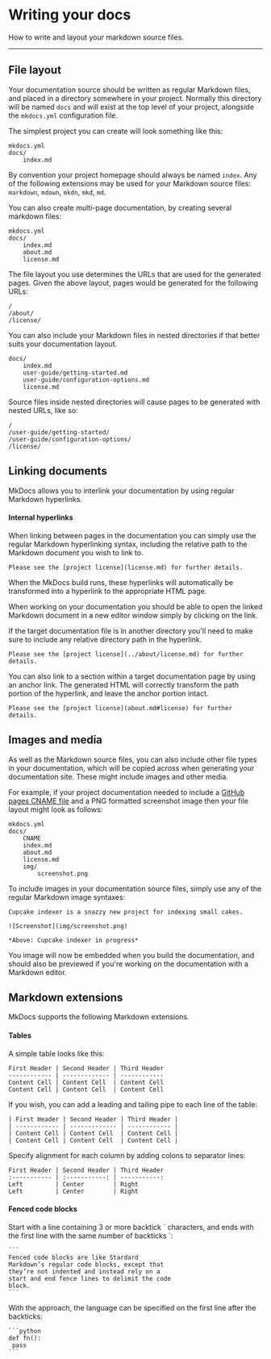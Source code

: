 # Writing your docs

How to write and layout your markdown source files.

---

## File layout

Your documentation source should be written as regular Markdown files, and placed in a directory somewhere in your project.  Normally this directory will be named `docs` and will exist at the top level of your project, alongside the `mkdocs.yml` configuration file.

The simplest project you can create will look something like this:

    mkdocs.yml
    docs/
        index.md

By convention your project homepage should always be named `index`.  Any of the following extensions may be used for your Markdown source files: `markdown`, `mdown`, `mkdn`, `mkd`, `md`.

You can also create multi-page documentation, by creating several markdown files:

    mkdocs.yml
    docs/
        index.md
        about.md
        license.md

The file layout you use determines the URLs that are used for the generated pages.
Given the above layout, pages would be generated for the following URLs:

    /
    /about/
    /license/

You can also include your Markdown files in nested directories if that better suits your documentation layout.

    docs/
        index.md
        user-guide/getting-started.md
        user-guide/configuration-options.md
        license.md

Source files inside nested directories will cause pages to be generated with nested URLs, like so:

    /
    /user-guide/getting-started/
    /user-guide/configuration-options/
    /license/


## Linking documents

MkDocs allows you to interlink your documentation by using regular Markdown hyperlinks.

#### Internal hyperlinks

When linking between pages in the documentation you can simply use the regular Markdown hyperlinking syntax, including the relative path to the Markdown document you wish to link to.

    Please see the [project license](license.md) for further details.

When the MkDocs build runs, these hyperlinks will automatically be transformed into a hyperlink to the appropriate HTML page.

When working on your documentation you should be able to open the linked Markdown document in a new editor window simply by clicking on the link.

If the target documentation file is in another directory you'll need to make sure to include any relative directory path in the hyperlink.

    Please see the [project license](../about/license.md) for further details.

You can also link to a section within a target documentation page by using an anchor link.  The generated HTML will correctly transform the path portion of the hyperlink, and leave the anchor portion intact.

    Please see the [project license](about.md#license) for further details.

<!--
#### Cross-referencing your documentation

Ex eam quem facilisi deserunt. Veri audiam audire id his, quo at aperiri moderatius. In admodum partiendo est, ei rebum minimum eam, singulis accusata delicatissimi eos ut. Imperdiet vulputate assueverit eos an, elit recusabo et usu. Eam ad euismod accusata vituperata. Oratio vocent nominavi ei eum.

    At mel verear persius torquatos, his dolores [Sensibus](ref:) id, alia urbanitas in usu.

Eam ad euismod accusata vituperata. Oratio vocent nominavi ei eum.

    Ne his mucius oporteat, [mea ut eros delicatissimi](ref:delicatissimi), iudico nonumes moderatius an mel.
-->

## Images and media

As well as the Markdown source files, you can also include other file types in your documentation, which will be copied across when generating your documentation site.  These might include images and other media.

For example, if your project documentation needed to include a [GitHub pages CNAME file](https://help.github.com/articles/setting-up-a-custom-domain-with-pages#setting-the-domain-in-your-repo) and a PNG formatted screenshot image then your file layout might look as follows:

    mkdocs.yml
    docs/
        CNAME
        index.md
        about.md
        license.md
        img/
            screenshot.png

To include images in your documentation source files, simply use any of the regular Markdown image syntaxes:

    Cupcake indexer is a snazzy new project for indexing small cakes.

    ![Screenshot](img/screenshot.png)

    *Above: Cupcake indexer in progress*

You image will now be embedded when you build the documentation, and should also be previewed if you're working on the documentation with a Markdown editor.

## Markdown extensions

MkDocs supports the following Markdown extensions.

<!--
#### Page metadata

Unum errem propriae vis cu, et deseruisse interpretaris eam. Illum graecis per an, ludus laoreet repudiare nec an, molestie recteque et eam. Purto duis rationibus id eum, pro et amet appetere referrentur, minim impedit ad ius. Et nostrud perfecto sapientem vix, et dicit impedit consequat vim. Vis liber blandit no.

At mel verear persius torquatos, his dolores sensibus id, alia urbanitas in usu. Te pri cibo blandit. Debet dolore periculis ei pro, eu vis vidit ignota, vim natum dicta cu. Et appareat delicata vix, mei at solum lorem quodsi, verterem electram sit eu. Eius malis cum an, pro malorum euripidis ad, oblique appetere est cu. Eos ei fugit deterruisset. Vix ei aliquip dolorem, usu te euripidis reformidans, volumus pertinacia ea eam.

    page_title: Lorum
	page_description: "lorum ipsum dolor"
	source_files: example.js, lorum.js

	# Lorum Ipsum

	Unum errem propriae vis cu, et deseruisse interpretaris eam. Illum graecis per an, ludus laoreet repudiare nec an, molestie recteque et eam.
-->

#### Tables

A simple table looks like this:

```text
First Header | Second Header | Third Header
------------ | ------------- | ------------
Content Cell | Content Cell  | Content Cell
Content Cell | Content Cell  | Content Cell
```

If you wish, you can add a leading and tailing pipe to each line of the table:

```text
| First Header | Second Header | Third Header |
| ------------ | ------------- | ------------ |
| Content Cell | Content Cell  | Content Cell |
| Content Cell | Content Cell  | Content Cell |
```

Specify alignment for each column by adding colons to separator lines:

```text
First Header | Second Header | Third Header
:----------- | :-----------: | -----------:
Left         | Center        | Right
Left         | Center        | Right
```

#### Fenced code blocks

Start with a line containing 3 or more backtick \` characters, and ends with the first line with the same number of backticks \`:

    ```
    Fenced code blocks are like Stardard
    Markdown’s regular code blocks, except that
    they’re not indented and instead rely on a
    start and end fence lines to delimit the code
    block.
    ```

With the approach, the language can be specified on the first line after the backticks:

    ```python
    def fn():
     pass
    ```
